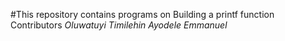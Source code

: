 #This repository contains programs on Building a printf function
Contributors
*Oluwatuyi Timilehin*
*Ayodele Emmanuel*
